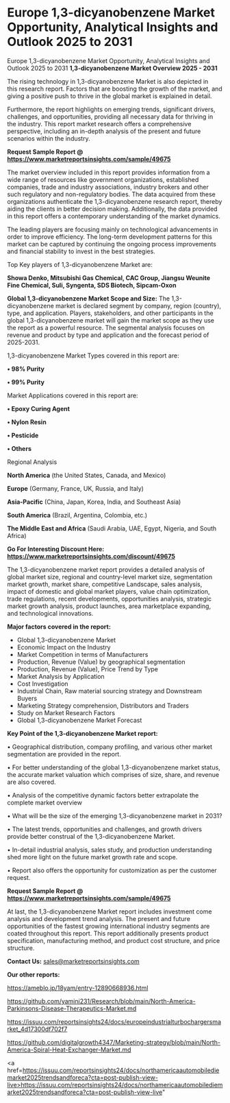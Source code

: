 # Europe 1,3-dicyanobenzene Market Opportunity, Analytical Insights and Outlook 2025 to 2031
Europe 1,3-dicyanobenzene Market Opportunity, Analytical Insights and Outlook 2025 to 2031
<Strong> 1,3-dicyanobenzene Market Overview 2025 - 2031</strong>

The rising technology in 1,3-dicyanobenzene Market is also depicted in this research report. Factors that are boosting the growth of the market, and giving a positive push to thrive in the global market is explained in detail.

Furthermore, the report highlights on emerging trends, significant drivers, challenges, and opportunities, providing all necessary data for thriving in the industry. This report market research offers a comprehensive perspective, including an in-depth analysis of the present and future scenarios within the industry.

<strong>Request Sample Report @ <a href=https://www.marketreportsinsights.com/sample/49675>https://www.marketreportsinsights.com/sample/49675</a></strong>

The market overview included in this report provides information from a wide range of resources like government organizations, established companies, trade and industry associations, industry brokers and other such regulatory and non-regulatory bodies. The data acquired from these organizations authenticate the 1,3-dicyanobenzene research report, thereby aiding the clients in better decision making. Additionally, the data provided in this report offers a contemporary understanding of the market dynamics.

The leading players are focusing mainly on technological advancements in order to improve efficiency. The long-term development patterns for this market can be captured by continuing the ongoing process improvements and financial stability to invest in the best strategies.

Top Key players of 1,3-dicyanobenzene Market are:

<strong>Showa Denko, Mitsubishi Gas Chemical, CAC Group, Jiangsu Weunite Fine Chemical, Suli, Syngenta, SDS Biotech, Sipcam-Oxon</strong>

<strong><b>Global 1,3-dicyanobenzene Market Scope and Size:</b></strong>
The 1,3-dicyanobenzene market is declared segment by company, region (country), type, and application. Players, stakeholders, and other participants in the global 1,3-dicyanobenzene market will gain the market scope as they use the report as a powerful resource. The segmental analysis focuses on revenue and product by type and application and the forecast period of 2025-2031.

1,3-dicyanobenzene Market Types covered in this report are:

<strong>•  98% Purity

•  99% Purity</strong>

Market Applications covered in this report are:

<strong>•  Epoxy Curing Agent

•  Nylon Resin

•  Pesticide

•  Others</strong> 

Regional Analysis

<strong>North America</strong> (the United States, Canada, and Mexico)

<strong>Europe</strong> (Germany, France, UK, Russia, and Italy)

<strong>Asia-Pacific</strong> (China, Japan, Korea, India, and Southeast Asia)

<strong>South America</strong> (Brazil, Argentina, Colombia, etc.)

<strong>The Middle East and Africa</strong> (Saudi Arabia, UAE, Egypt, Nigeria, and South Africa)

<strong>Go For Interesting Discount Here: <a href=https://www.marketreportsinsights.com/discount/49675>https://www.marketreportsinsights.com/discount/49675</a></strong>

The 1,3-dicyanobenzene market report provides a detailed analysis of global market size, regional and country-level market size, segmentation market growth, market share, competitive Landscape, sales analysis, impact of domestic and global market players, value chain optimization, trade regulations, recent developments, opportunities analysis, strategic market growth analysis, product launches, area marketplace expanding, and technological innovations.

<strong><b>Major factors covered in the report:</b></strong>
<ul>
  <li>Global 1,3-dicyanobenzene Market </li>
  <li>Economic Impact on the Industry</li>
  <li>Market Competition in terms of Manufacturers</li>
  <li>Production, Revenue (Value) by geographical segmentation</li>
  <li>Production, Revenue (Value), Price Trend by Type</li>
  <li>Market Analysis by Application</li>
  <li>Cost Investigation</li>
  <li>Industrial Chain, Raw material sourcing strategy and Downstream Buyers</li>
  <li>Marketing Strategy comprehension, Distributors and Traders</li>
  <li>Study on Market Research Factors</li>
  <li>Global 1,3-dicyanobenzene Market Forecast</li>
</ul>

<strong><b>Key Point of the 1,3-dicyanobenzene Market report:</b></strong>

• Geographical distribution, company profiling, and various other market segmentation are provided in the report.

• For better understanding of the global 1,3-dicyanobenzene market status, the accurate market valuation which comprises of size, share, and revenue are also covered.

• Analysis of the competitive dynamic factors better extrapolate the complete market overview

• What will be the size of the emerging 1,3-dicyanobenzene market in 2031?

• The latest trends, opportunities and challenges, and growth drivers provide better construal of the 1,3-dicyanobenzene Market.

• In-detail industrial analysis, sales study, and production understanding shed more light on the future market growth rate and scope.

• Report also offers the opportunity for customization as per the customer request.

<strong>Request Sample Report @ <a href=https://www.marketreportsinsights.com/sample/49675>https://www.marketreportsinsights.com/sample/49675</a></strong>

At last, the 1,3-dicyanobenzene Market report includes investment come analysis and development trend analysis. The present and future opportunities of the fastest growing international industry segments are coated throughout this report. This report additionally presents product specification, manufacturing method, and product cost structure, and price structure.

<strong>Contact Us:</strong>
sales@marketreportsinsights.com

<strong>Our other reports:</strong>

<a href=https://ameblo.jp/18yam/entry-12890668936.html>https://ameblo.jp/18yam/entry-12890668936.html</a>

<a href=https://github.com/yamini231/Research/blob/main/North-America-Parkinsons-Disease-Therapeutics-Market.md>https://github.com/yamini231/Research/blob/main/North-America-Parkinsons-Disease-Therapeutics-Market.md</a>

<a href=https://issuu.com/reportsinsights24/docs/europeindustrialturbochargersmarket_4d17300df702f7>https://issuu.com/reportsinsights24/docs/europeindustrialturbochargersmarket_4d17300df702f7</a>

<a href=https://github.com/digitalgrowth4347/Marketing-strategy/blob/main/North-America-Spiral-Heat-Exchanger-Market.md>https://github.com/digitalgrowth4347/Marketing-strategy/blob/main/North-America-Spiral-Heat-Exchanger-Market.md</a>

<a href=https://issuu.com/reportsinsights24/docs/northamericaautomobilediemarket2025trendsandforeca?cta=post-publish-view-live>https://issuu.com/reportsinsights24/docs/northamericaautomobilediemarket2025trendsandforeca?cta=post-publish-view-live</a>"
